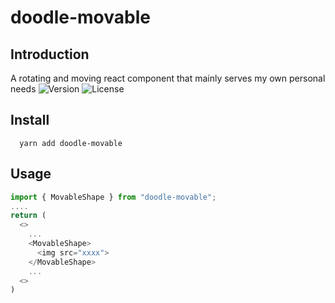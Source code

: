 # doodle-movable

## Introduction
A rotating and moving react component that mainly serves my own personal needs
![Version](https://img.shields.io/npm/v/doodle-movable)
![License](https://img.shields.io/npm/l/doodle-movable)
## Install
```
  yarn add doodle-movable
```
## Usage 
```javascript
import { MovableShape } from "doodle-movable";
....
return (
  <>
    ...
    <MovableShape>
      <img src="xxxx">
    </MovableShape>
    ...
  <>
)
```